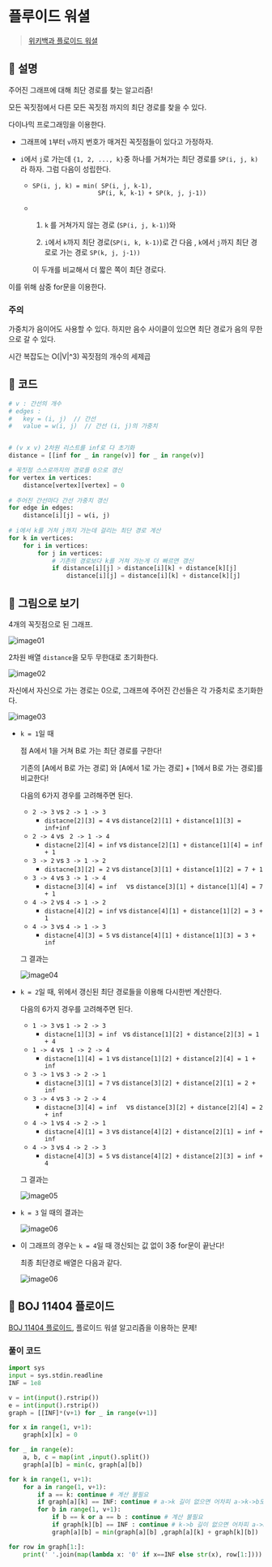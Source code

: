 # 플루이드 워셜

>  [위키백과 플로이드 워셜](https://ko.wikipedia.org/wiki/%ED%94%8C%EB%A1%9C%EC%9D%B4%EB%93%9C-%EC%9B%8C%EC%85%9C_%EC%95%8C%EA%B3%A0%EB%A6%AC%EC%A6%98)

## :bread: 설명

주어진 그래프에 대해 최단 경로를 찾는 알고리즘!

모든 꼭짓점에서 다른 모든 꼭짓점 까지의 최단 경로를 찾을 수 있다.

다이나믹 프로그래밍을 이용한다.

- 그래프에 `1`부터 `v`까지 번호가 매겨진 꼭짓점들이 있다고 가정하자.

- `i`에서 `j`로 가는데 `{1, 2, ..., k}`중 하나를 거쳐가는 최단 경로를 `SP(i, j, k)`라 하자. 그럼 다음이 성립한다.

  -  ```
     SP(i, j, k) = min( SP(i, j, k-1), 
     				   SP(i, k, k-1) + SP(k, j, j-1))
     ```

  - 1. `k` 를 거쳐가지 않는 경로 (`SP(i, j, k-1)`)와 

    2. `i`에서 `k`까지 최단 경로(`SP(i, k, k-1)`)로 간 다음  , `k`에서 `j`까지 최단 경로로 가는 경로 `SP(k, j, j-1))`

    이 두개를 비교해서 더 짧은 쪽이 최단 경로다.

이를 위해 삼중 for문을 이용한다.



### 주의

가중치가 음이어도 사용할 수 있다. 하지만 음수 사이클이 있으면 최단 경로가 음의 무한으로 갈 수 있다.

시간 복잡도는 O(|V|^3) 꼭짓점의 개수의 세제곱



## :cookie: 코드

```python
# v : 간선의 개수
# edges : 
#	key = (i, j)  // 간선
#   value = w(i, j)  // 간선 (i, j)의 가중치


# (v x v) 2차원 리스트를 inf로 다 초기화
distance = [[inf for _ in range(v)] for _ in range(v)]

# 꼭짓점 스스로까지의 경로를 0으로 갱신
for vertex in vertices:
    distance[vertex][vertex] = 0
    
# 주어진 간선마다 간선 가중치 갱신
for edge in edges:
    distance[i][j] = w(i, j)
    
# i에서 k를 거쳐 j까지 가는데 걸리는 최단 경로 계산
for k in vertices:
    for i in vertices:
        for j in vertices:
            # 기존의 경로보다 k를 거쳐 가는게 더 빠르면 갱신
            if distance[i][j] > distance[i][k] + distance[k][j]
            	distance[i][j] = distance[i][k] + distance[k][j]
```



## :doughnut: 그림으로 보기

4개의 꼭짓점으로 된 그래프.

![image01](Floyd-Warshall.assets/image01.png)

2차원 배열 `distance`을 모두 무한대로 초기화한다.

![image02](Floyd-Warshall.assets/image02.png)

자신에서 자신으로 가는 경로는 0으로, 그래프에 주어진 간선들은 각 가중치로 초기화한다.

![image03](Floyd-Warshall.assets/image03.png)

- `k = 1`일 때

  점 A에서 1을 거쳐 B로 가는 최단 경로를 구한다!

  기존의 [A에서 B로 가는 경로] 와 [A에서 1로 가는 경로] + [1에서 B로 가는 경로]를 비교한다!

  다음의 6가지 경우를 고려해주면 된다.

  - `2 -> 3` vs `2 -> 1 -> 3` 
    -  `distacne[2][3] = 4` vs `distance[2][1] + distance[1][3] = inf+inf`
  - `2 -> 4` vs ` 2 -> 1 -> 4` 
    -   `distacne[2][4] = inf`  vs `distance[2][1] + distance[1][4] = inf + 1`
  - `3 -> 2` vs `3 -> 1 -> 2` 
    -  `distacne[3][2] = 2` vs `distance[3][1] + distance[1][2] = 7 + 1`
  - `3 -> 4` vs `3 -> 1 -> 4` 
    - `distacne[3][4] = inf  ` vs `distance[3][1] + distance[1][4] = 7 + 1`
  - `4 -> 2` vs `4 -> 1 -> 2` 
    - `distacne[4][2] = inf` vs  `distance[4][1] + distance[1][2] = 3 + 1`
  - `4 -> 3` vs `4 -> 1 -> 3` 
    -   `distacne[4][3] = 5`  vs `distance[4][1] + distance[1][3] = 3 + inf`

  그 결과는

  ![image04](Floyd-Warshall.assets/image04.png)

  

- `k = 2`일 때, 위에서 갱신된 최단 경로들을 이용해 다시한번 계산한다.

  다음의 6가지 경우를 고려해주면 된다.

  - `1 -> 3` vs `1 -> 2 -> 3` 
    -  `distacne[1][3] = inf ` vs `distance[1][2] + distance[2][3] = 1 + 4`
  - `1 -> 4` vs ` 1 -> 2 -> 4` 
    -   `distacne[1][4] = 1`  vs `distance[1][2] + distance[2][4] = 1 + inf`
  - `3 -> 1` vs `3 -> 2 -> 1` 
    -  `distacne[3][1] = 7` vs `distance[3][2] + distance[2][1] = 2 + inf`
  - `3 -> 4` vs `3 -> 2 -> 4` 
    - `distacne[3][4] = inf  ` vs `distance[3][2] + distance[2][4] = 2 + inf`
  - `4 -> 1` vs `4 -> 2 -> 1` 
    - `distacne[4][1] = 3` vs  `distance[4][2] + distance[2][1] = inf + inf`
  - `4 -> 3` vs `4 -> 2 -> 3` 
    -   `distacne[4][3] = 5`  vs `distance[4][2] + distance[2][3] = inf + 4`

  그 결과는

  ![image05](Floyd-Warshall.assets/image05.png)

- `k = 3` 일 때의 결과는

  ![image06](Floyd-Warshall.assets/image06.png)

- 이 그래프의 경우는  `k = 4`일 때 갱신되는 값 없이 3중 for문이 끝난다!

  최종 최단경로 배열은 다음과 같다.

  ![image06](Floyd-Warshall.assets/image07.png)



## :hamburger: BOJ 11404 플로이드

[BOJ 11404 플로이드](https://www.acmicpc.net/problem/11404), 플로이드 워셜 알고리즘을 이용하는 문제!

### 풀이 코드

```python
import sys
input = sys.stdin.readline
INF = 1e8

v = int(input().rstrip())
e = int(input().rstrip())
graph = [[INF]*(v+1) for _ in range(v+1)]

for x in range(1, v+1):
    graph[x][x] = 0

for _ in range(e):
    a, b, c = map(int ,input().split())
    graph[a][b] = min(c, graph[a][b])

for k in range(1, v+1):
    for a in range(1, v+1):
        if a == k: continue # 계산 불필요
        if graph[a][k] == INF: continue # a->k 길이 없으면 어차피 a->k->b도 없음
        for b in range(1, v+1):
            if b == k or a == b : continue # 계산 불필요
            if graph[k][b] == INF : continue # k->b 길이 없으면 어차피 a->k->b도 없음
            graph[a][b] = min(graph[a][b] ,graph[a][k] + graph[k][b])

for row in graph[1:]:
    print(' '.join(map(lambda x: '0' if x==INF else str(x), row[1:])))
```